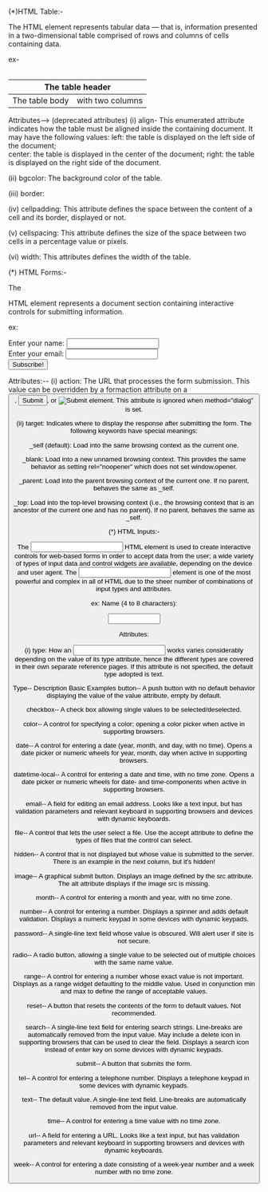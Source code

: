 (*)HTML Table:- 

The <table> HTML element represents tabular data — that is, information presented in a two-dimensional table comprised of rows and columns of cells containing data.

ex- <table>
    <thead>
        <tr>
            <th colspan="2">The table header</th>
        </tr>
    </thead>
    <tbody>
        <tr>
            <td>The table body</td>
            <td>with two columns</td>
        </tr>
    </tbody>
</table>

Attributes--> (deprecated attributes)
(i) align- This enumerated attribute indicates how the table must be aligned inside the containing document. It may have the following values:
       left: the table is displayed on the left 
             side of the document;             
       center: the table is displayed in the 
               center of the document;
       right: the table is displayed on the 
              right side of the document.

(ii)   bgcolor:  The background color of the table.            

(iii) border: 

(iv) cellpadding: This attribute defines the space between the content of a cell and its border, displayed or not.

(v) cellspacing: This attribute defines the size of the space between two cells in a percentage value or pixels. 

(vi) width: This attributes defines the width of the table. 

(*) HTML Forms:-

The <form> HTML element represents a document section containing interactive controls for submitting information.

ex: <form action="" method="get" class="form-example">
  <div class="form-example">
    <label for="name">Enter your name: </label>
    <input type="text" name="name" id="name" required>
  </div>
  <div class="form-example">
    <label for="email">Enter your email: </label>
    <input type="email" name="email" id="email" required>
  </div>
  <div class="form-example">
    <input type="submit" value="Subscribe!">
  </div>
</form>

Attributes:-- 
(i) action: The URL that processes the form submission. This value can be overridden by a formaction attribute on a <button>, <input type="submit">, or <input type="image"> element. This attribute is ignored when method="dialog" is set.

(ii) target: Indicates where to display the response after submitting the form.
The following keywords have special meanings:

_self (default): Load into the same browsing context as the current one.

_blank: Load into a new unnamed browsing context. This provides the same behavior as setting rel="noopener" which does not set window.opener.

_parent: Load into the parent browsing context of the current one. If no parent, behaves the same as _self.

_top: Load into the top-level browsing context (i.e., the browsing context that is an ancestor of the current one and has no parent). If no parent, behaves the same as _self.


(*) HTML Inputs:-

The <input> HTML element is used to create interactive controls for web-based forms in order to accept data from the user; a wide variety of types of input data and control widgets are available, depending on the device and user agent. The <input> element is one of the most powerful and complex in all of HTML due to the sheer number of combinations of input types and attributes.

ex: <label for="name">Name (4 to 8 characters):</label>

<input type="text" id="name" name="name" required
       minlength="4" maxlength="8" size="10">

Attributes: 

(i) type: How an <input> works varies considerably depending on the value of its type attribute, hence the different types are covered in their own separate reference pages. If this attribute is not specified, the default type adopted is text.

Type--	Description	Basic Examples
button--	A push button with no default behavior displaying the value of the value attribute, empty by default.	

checkbox--	A check box allowing single values to be selected/deselected.	

color--	A control for specifying a color; opening a color picker when active in supporting browsers.	

date--	A control for entering a date (year, month, and day, with no time). Opens a date picker or numeric wheels for year, month, day when active in supporting browsers.	

datetime-local--	A control for entering a date and time, with no time zone. Opens a date picker or numeric wheels for date- and time-components when active in supporting browsers.	

email--	A field for editing an email address. Looks like a text input, but has validation parameters and relevant keyboard in supporting browsers and devices with dynamic keyboards.	

file--	A control that lets the user select a file. Use the accept attribute to define the types of files that the control can select.	

hidden--	A control that is not displayed but whose value is submitted to the server. There is an example in the next column, but it's hidden!	

image--	A graphical submit button. Displays an image defined by the src attribute. The alt attribute displays if the image src is missing.	

month--	A control for entering a month and year, with no time zone.	

number--	A control for entering a number. Displays a spinner and adds default validation. Displays a numeric keypad in some devices with dynamic keypads.	

password--	A single-line text field whose value is obscured. Will alert user if site is not secure.	

radio--	A radio button, allowing a single value to be selected out of multiple choices with the same name value.	

range--	A control for entering a number whose exact value is not important. Displays as a range widget defaulting to the middle value. Used in conjunction min and max to define the range of acceptable values.	

reset--	A button that resets the contents of the form to default values. Not recommended.	

search--	A single-line text field for entering search strings. Line-breaks are automatically removed from the input value. May include a delete icon in supporting browsers that can be used to clear the field. Displays a search icon instead of enter key on some devices with dynamic keypads.	

submit--	A button that submits the form.	

tel--	A control for entering a telephone number. Displays a telephone keypad in some devices with dynamic keypads.	

text--	The default value. A single-line text field. Line-breaks are automatically removed from the input value.	

time--	A control for entering a time value with no time zone.	

url--	A field for entering a URL. Looks like a text input, but has validation parameters and relevant keyboard in supporting browsers and devices with dynamic keyboards.	

week--	A control for entering a date consisting of a week-year number and a week number with no time zone.	

